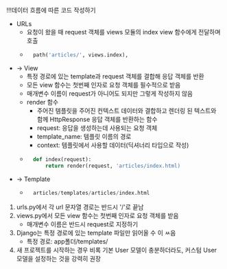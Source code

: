!!!데이터 흐름에 따른 코드 작성하기
- URLs
    - 요청이 왔을 때 request 객체를 views 모듈의 index view 함수에게 전달하며 호출
    - ```python
        path('articles/', views.index),
- -> View
    - 특정 경로에 있는 template과 request 객체를 결합해 응답 객체를 반환
    - 모든 view 함수는 첫번째 인자로 요청 객체를 필수적으로 받음
    - 매개변수 이름이 request가 아니어도 되지만 그렇게 작성하지 않음
    - render 함수
        - 주어진 템플릿을 주어진 컨텍스트 데이터와 결합하고 렌더링 된 텍스트와 함께 HttpResponse 응답 객체를 반환하는 함수
        - request: 응답을 생성하는데 사용되는 요청 객체
        - template_name: 템플릿 이름의 경로
        - context: 템플릿에서 사용할 데이터(딕셔너리 타입으로 작성)
    - ```python
        def index(request):
            return render(request, 'articles/index.html)
- -> Template
    - ```python
        articles/templates/articles/index.html
1. urls.py에서 각 url 문자열 경로는 반드시 '/'로 끝남
2. views.py에서 모든 view 함수는 첫번째 인자로 요청 객체를 받음
    - 매개변수 이름은 반드시 request로 지정하기
3. Django는 특정 경로에 있는 template 파일만 읽어올 수 이 ㅆ음
    - 특정 경로: app폴더/templates/
4. 새 프로젝트를 시작하는 경우 비록 기본 User 모델이 충분하더라도, 커스텀 User 모델을 설정하는 것을 강력히 권장
